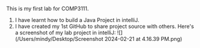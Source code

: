 This is my first lab for COMP3111. 
1. I have learnt how to build a Java Project in intelliJ. 
2. I have created my 1st GitHub to share project source with others.
Here's a screenshot of my lab project in intelliJ:
![](/Users/mindy/Desktop/Screenshot 2024-02-21 at 4.16.39 PM.png)